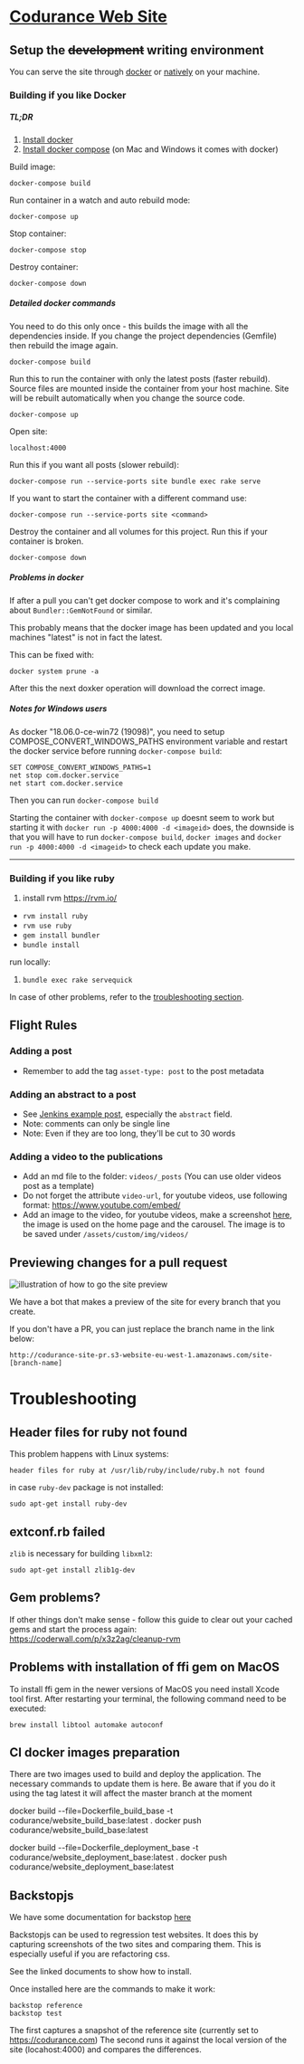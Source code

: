 # [Codurance Web Site](https://codurance.com/)

## Setup the <del>development</del> writing environment 

You can serve the site through [docker](#installing-if-you-like-docker) or [natively](#installing-if-you-like-ruby) on your machine.

### Building if you like Docker

##### TL;DR
1. [Install docker](https://www.docker.com/community-edition)
1. [Install docker compose](https://docs.docker.com/compose/install/) (on Mac and Windows it comes with docker)

Build image:

    docker-compose build

Run container in a watch and auto rebuild mode:

    docker-compose up

Stop container:
    
    docker-compose stop

Destroy container:

    docker-compose down

##### Detailed docker commands

You need to do this only once - this builds the image with all the dependencies inside.
If you change the project dependencies (Gemfile) then rebuild the image again.
    
    docker-compose build

Run this to run the container with only the latest posts (faster rebuild).
Source files are mounted inside the container from your host machine.
Site will be rebuilt automatically when you change the source code.

    docker-compose up

Open site:

    localhost:4000
    
Run this if you want all posts (slower rebuild):

    docker-compose run --service-ports site bundle exec rake serve

If you want to start the container with a different command use:

    docker-compose run --service-ports site <command>

Destroy the container and all volumes for this project.
Run this if your container is broken.

    docker-compose down

##### Problems in docker
If after a pull you can't get docker compose to work and it's complaining about ```Bundler::GemNotFound``` or similar.

This probably means that the docker image has been updated and you local machines "latest" is not in fact the latest.

This can be fixed with:

```
docker system prune -a
```

After this the next doxker operation will download the correct image.

	
##### Notes for Windows users

As docker "18.06.0-ce-win72 (19098)", you need to setup COMPOSE_CONVERT_WINDOWS_PATHS environment variable and restart the docker service before running `docker-compose build`:

	SET COMPOSE_CONVERT_WINDOWS_PATHS=1
	net stop com.docker.service
	net start com.docker.service
	
Then you can run `docker-compose build`

Starting the container with `docker-compose up` doesnt seem to work but starting it with `docker run -p 4000:4000 -d <imageid>` does, the downside
is that you will have to run `docker-compose build`, `docker images` and `docker run -p 4000:4000 -d <imageid>` to check each update you make.
	
----

### Building if you like ruby

1. install rvm https://rvm.io/
- `rvm install ruby`
- `rvm use ruby`
- `gem install bundler`
- `bundle install`


run locally:

1. `bundle exec rake servequick`

In case of other problems, refer to the [troubleshooting section](#troubleshooting).


## Flight Rules

### Adding a post

  * Remember to add the tag `asset-type: post` to the post metadata

### Adding an abstract to a post

  * See [Jenkins example post](/site/blob/master/_posts/2014-10-03-guide-to-deploying-artifacts-with-jenkins.md), especially the ``abstract`` field.
  * Note: comments can only be single line
  * Note: Even if they are too long, they'll be cut to 30 words

### Adding a video to the publications

  * Add an md file to the folder: `videos/_posts` (You can use older videos post as a template)
  * Do not forget the attribute `video-url`, for youtube videos, use following format: https://www.youtube.com/embed/<video-id>
  * Add an image to the video, for youtube videos, make a screenshot [here](http://youtubescreenshot.com/), the image is used on the home page and the carousel. The image is to be saved under `/assets/custom/img/videos/`

## Previewing changes for a pull request

![illustration of how to go the site preview](docs/assets/how-to-go-to-site-preview.png)

We have a bot that makes a preview of the site for every branch that you create. 

If you don't have a PR, you can just replace the branch name in the link below:

`http://codurance-site-pr.s3-website-eu-west-1.amazonaws.com/site-[branch-name]`


# Troubleshooting

## Header files for ruby not found

This problem happens with Linux systems:

    header files for ruby at /usr/lib/ruby/include/ruby.h not found

in case `ruby-dev` package is not installed:

    sudo apt-get install ruby-dev

## extconf.rb failed

`zlib` is necessary for building `libxml2`:

    sudo apt-get install zlib1g-dev

## Gem problems?

If other things don't make sense - follow this guide to clear out your cached gems and start the process again: https://coderwall.com/p/x3z2ag/cleanup-rvm

## Problems with installation of ffi gem on MacOS

To install ffi gem in the newer versions of MacOS you need install Xcode tool first. After restarting your terminal, the following command need to be executed:

    brew install libtool automake autoconf

## CI docker images preparation
There are two images used to build and deploy the application. The necessary commands to update them is here. Be aware that if you do it using the tag latest it will affect the master branch at the moment


docker build --file=Dockerfile_build_base -t codurance/website_build_base:latest .
docker push codurance/website_build_base:latest 

docker build --file=Dockerfile_deployment_base -t codurance/website_deployment_base:latest .
docker push codurance/website_deployment_base:latest 

## Backstopjs

We have some documentation for backstop [here](tools/snapshots/README.md)

Backstopjs can be used to regression test websites. It does this by capturing screenshots of the two sites and comparing them.
This is especially useful if you are refactoring css. 

See the linked documents to show how to install.

Once installed here are the commands to make it work:

```
backstop reference
backstop test
```

The first captures a snapshot of the reference site (currently set to https://codurance.com)
The second runs it against the local version of the site (locahost:4000) and compares the differences.